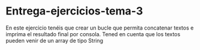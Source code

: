 # Entrega-ejercicios-tema-3
En este ejercicio tenéis que crear un bucle que permita concatenar textos e imprima el resultado final por consola.  Tened en cuenta que los textos pueden venir de un array de tipo String
